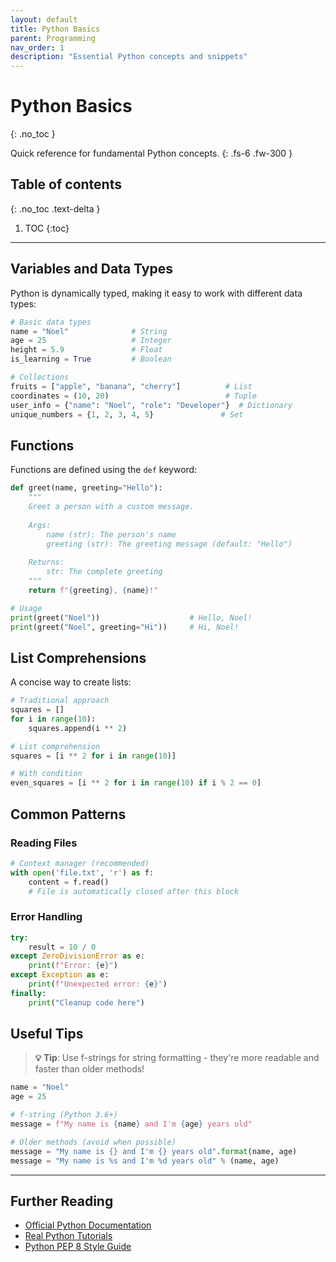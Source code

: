 ```yaml
---
layout: default
title: Python Basics
parent: Programming
nav_order: 1
description: "Essential Python concepts and snippets"
---
```


# Python Basics
{: .no_toc }

Quick reference for fundamental Python concepts.
{: .fs-6 .fw-300 }

## Table of contents
{: .no_toc .text-delta }

1. TOC
{:toc}

---

## Variables and Data Types

Python is dynamically typed, making it easy to work with different data types:

```python
# Basic data types
name = "Noel"              # String
age = 25                   # Integer
height = 5.9               # Float
is_learning = True         # Boolean

# Collections
fruits = ["apple", "banana", "cherry"]          # List
coordinates = (10, 20)                          # Tuple
user_info = {"name": "Noel", "role": "Developer"}  # Dictionary
unique_numbers = {1, 2, 3, 4, 5}               # Set
```

## Functions

Functions are defined using the `def` keyword:

```python
def greet(name, greeting="Hello"):
    """
    Greet a person with a custom message.
    
    Args:
        name (str): The person's name
        greeting (str): The greeting message (default: "Hello")
    
    Returns:
        str: The complete greeting
    """
    return f"{greeting}, {name}!"

# Usage
print(greet("Noel"))                    # Hello, Noel!
print(greet("Noel", greeting="Hi"))     # Hi, Noel!
```

## List Comprehensions

A concise way to create lists:

```python
# Traditional approach
squares = []
for i in range(10):
    squares.append(i ** 2)

# List comprehension
squares = [i ** 2 for i in range(10)]

# With condition
even_squares = [i ** 2 for i in range(10) if i % 2 == 0]
```

## Common Patterns

### Reading Files

```python
# Context manager (recommended)
with open('file.txt', 'r') as f:
    content = f.read()
    # File is automatically closed after this block
```

### Error Handling

```python
try:
    result = 10 / 0
except ZeroDivisionError as e:
    print(f"Error: {e}")
except Exception as e:
    print(f"Unexpected error: {e}")
finally:
    print("Cleanup code here")
```

## Useful Tips

> **💡 Tip**: Use f-strings for string formatting - they're more readable and faster than older methods!

```python
name = "Noel"
age = 25

# f-string (Python 3.6+)
message = f"My name is {name} and I'm {age} years old"

# Older methods (avoid when possible)
message = "My name is {} and I'm {} years old".format(name, age)
message = "My name is %s and I'm %d years old" % (name, age)
```

---

## Further Reading

- [Official Python Documentation](https://docs.python.org/3/)
- [Real Python Tutorials](https://realpython.com/)
- [Python PEP 8 Style Guide](https://pep8.org/)

